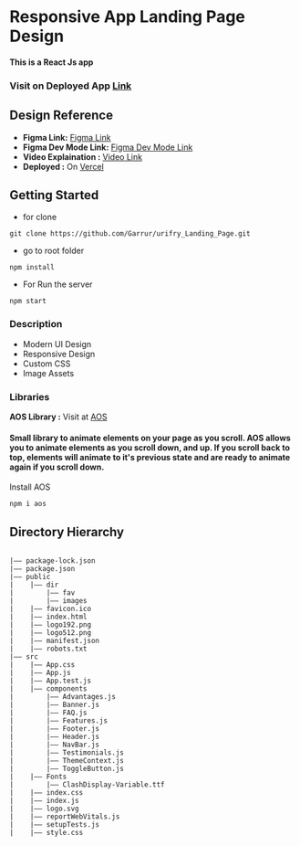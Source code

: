 

# Responsive App Landing Page Design

#### This is a React Js app

### Visit on Deployed App [Link](https://urifry-landing-page.vercel.app/)
## Design Reference
- **Figma Link:** [Figma Link](https://www.figma.com/community/file/1145991068621514311)
- **Figma Dev Mode Link:** [Figma Dev Mode Link](https://www.figma.com/design/dvc71PcUEYRKrtnZOapRtI/App-Landing-Page-Finance-Bank-Money-(Community)?m=dev&node-id=0-1&t=uyErxTIHgm8nS2dC-1)
- **Video Explaination :** [Video Link](https://www.loom.com/share/1735f90b5e464089935cd1dff4fca2b8?sid=ca423c04-d553-4631-97d7-fb84aa1766b6)
- **Deployed :** On [Vercel](https://urifry-landing-page.vercel.app/)
## Getting Started
- for clone
```
git clone https://github.com/Garrur/urifry_Landing_Page.git
```
- go to root folder
```
npm install
```
- For Run the server
```
npm start
```
### Description 
- Modern UI Design
- Responsive Design
- Custom CSS
 - Image Assets

### Libraries

 **AOS Library :** Visit at  [AOS](https://www.npmjs.com/package/aos)  
#### Small library to animate elements on your page as you scroll. AOS allows you to animate elements as you scroll down, and up. If you scroll back to top, elements will animate to it's previous state and are ready to animate again if you scroll down.

Install AOS 
```
npm i aos
```



## Directory Hierarchy
```

|—— package-lock.json
|—— package.json
|—— public
|    |—— dir
|        |—— fav
|        |—— images
|    |—— favicon.ico
|    |—— index.html
|    |—— logo192.png
|    |—— logo512.png
|    |—— manifest.json
|    |—— robots.txt
|—— src
|    |—— App.css
|    |—— App.js
|    |—— App.test.js
|    |—— components
|        |—— Advantages.js
|        |—— Banner.js
|        |—— FAQ.js
|        |—— Features.js
|        |—— Footer.js
|        |—— Header.js
|        |—— NavBar.js
|        |—— Testimonials.js
|        |—— ThemeContext.js
|        |—— ToggleButton.js
|    |—— Fonts
|        |—— ClashDisplay-Variable.ttf
|    |—— index.css
|    |—— index.js
|    |—— logo.svg
|    |—— reportWebVitals.js
|    |—— setupTests.js
|    |—— style.css
```


